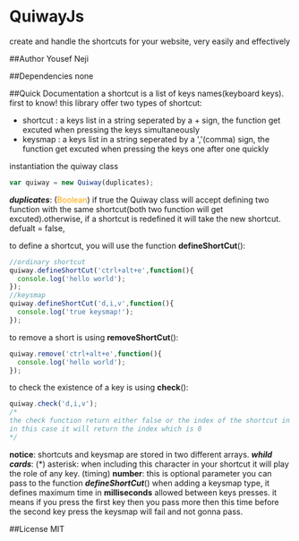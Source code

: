 # QuiwayJs
create and handle the shortcuts for your website, very easily and effectively  

##Author
Yousef Neji

##Dependencies
none

##Quick Documentation 
a shortcut is a list of keys names(keyboard keys).
first to know!
this library offer two types of shortcut:
* shortcut : a keys list in a string seperated by a + sign, the function get excuted when pressing the keys simultaneously
* keysmap : a keys list in a string seperated by a ','(comma) sign, the function get excuted when pressing the keys one after one quickly

instantiation the quiway class
```javascript
var quiway = new Quiway(duplicates);
```
_**duplicates**_: (<span style="color:orange">Boolean</span>) if true the Quiway class will accept defining two function with the same shortcut(both two function will get excuted).otherwise, if a shortcut is redefined it will take the new shortcut. defualt = false,

to define a shortcut, you will use the function **defineShortCut**():
```javascript
//ordinary shortcut
quiway.defineShortCut('ctrl+alt+e',function(){
  console.log('hello world');
});
//keysmap 
quiway.defineShortCut('d,i,v',function(){
  console.log('true keysmap!');
});
```
to remove a short is using **removeShortCut**():
```javascript
quiway.remove('ctrl+alt+e',function(){
  console.log('hello world');
});
```
to check the existence of a key is using **check**():
```javascript
quiway.check('d,i,v');
/*
the check function return either false or the index of the shortcut in the containing array.
in this case it will return the index which is 0
*/
```
**notice**: shortcuts and keysmap are stored in two different arrays.
**_whild cards_**: 
(\*) asterisk: when including this character in your shortcut it will play the role of any key.
(timing) **number**: this is optional parameter you can pass to the function _**defineShortCut**_() when adding a keysmap type, it defines maximum time in **milliseconds** allowed between keys presses. it means if you press the first key then you pass more then this time before the second key press the keysmap will fail and not gonna pass.

##License
MIT
